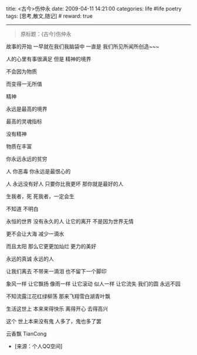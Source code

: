 title: <古今>伤仲永 
date: 2009-04-11 14:21:00
categories: life #life poetry
tags: [思考,散文,随记]  # <!--more-->
reward: true

---

> 原标题：{古今}伤仲永

故事的开始
一早就在我们我脑袋中
一直是
我们所见所闻所创造~~~

<!--more-->

人的心里有事很满足
但是
精神的境界

不会因为物质

而变得一无所值

精神

永远是最高的境界


最高的灵魂指标

没有精神


物质在丰富


你永远永远的贫穷

人
你恶毒
你永远是最恨心的



人
永远没有好人
只要你比我更坏
那你就是最好的人


生我者，死
死我者，一定会生



不知道
不明白



永恒的世界
没有永久的人
让它的离开
不是因为世界无情

更不会让大海
减少一滴水


而且太阳
那么它更更加灿烂
更力的美好



永远的真诚
永远的人



让我们离去
不带来一滴泪
也不留下一个脚印



象风一样
让它飘扬
像雨一样
让它滚动
似人一样
让它流失
我们的圆
永远不园



不知流露江花红绿柳荡
那来飞翔雪白湖青叶飘





生活这世上
本来来得快乐
离得开心
去得高兴

这个
世上本来没有鬼
人多了，鬼也多了罢







云香飘
TianCong


- [来源：个人QQ空间]
